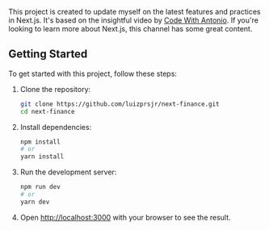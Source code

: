 This project is created to update myself on the latest features and practices in Next.js. It's based on the insightful video by [Code With Antonio](https://youtu.be/N_uNKAus0II?list=LL). If you're looking to learn more about Next.js, this channel has some great content.

## Getting Started

To get started with this project, follow these steps:

1. Clone the repository:
   ```bash
   git clone https://github.com/luizprsjr/next-finance.git
   cd next-finance
   ```

2. Install dependencies:
   ```bash
   npm install
   # or
   yarn install
   ```

3. Run the development server:
   ```bash
   npm run dev
   # or
   yarn dev
   ```

4. Open [http://localhost:3000](http://localhost:3000) with your browser to see the result.